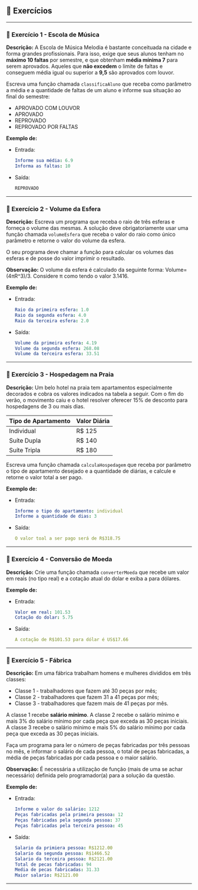 ## 📝 Exercícios 

---

### 🔹 Exercício 1 - Escola de Música
**Descrição:** A Escola de Música Melodia é bastante conceituada na cidade e forma grandes profissionais. Para isso, exige que seus alunos tenham no **máximo 10 faltas** por semestre, e que obtenham **média mínima 7** para serem aprovados. Aqueles que **não excedem** o limite de faltas e conseguem média igual ou superior a **9,5** são aprovados com louvor.

Escreva uma função chamada `classificaAluno` que receba como parâmetro a média e a quantidade de faltas de um aluno e informe sua situação ao final do semestre:
- APROVADO COM LOUVOR
- APROVADO 
- REPROVADO 
- REPROVADO POR FALTAS

**Exemplo de:**
- Entrada:
    ```yaml
    Informe sua média: 6.9
    Informa as faltas: 10
    ```
 
* Saída:
    ```css
    REPROVADO
    ```

---

### 🔹 Exercício 2 - Volume da Esfera
**Descrição:** Escreva um programa que receba o raio de três esferas e forneça o volume das mesmas. A solução deve obrigatoriamente usar uma função chamada `volumeEsfera` que receba o valor do raio como único parâmetro e retorne o valor do volume da esfera.

O seu programa deve chamar a função para calcular os volumes das esferas e de posse do valor imprimir o resultado.

**Observação:** O volume da esfera é calculado da seguinte forma: Volume= (4πR^3)/3. Considere π como tendo o valor 3.1416.


**Exemplo de:**
- Entrada:
    ```yaml
    Raio da primeira esfera: 1.0
    Raio da segunda esfera: 4.0
    Raio da terceira esfera: 2.0
    ```
 
* Saída:
    ```yaml
    Volume da primeira esfera: 4.19 
    Volume da segunda esfera: 268.08 
    Volume da terceira esfera: 33.51 
    ```

---

### 🔹 Exercício 3 - Hospedagem na Praia
**Descrição:** Um belo hotel na praia tem apartamentos especialmente decorados e cobra os valores indicados na tabela a seguir. Com o fim do verão, o movimento caiu e o hotel resolver oferecer 15% de desconto para hospedagens de 3 ou mais dias.

|Tipo de Apartamento| Valor Diária|
|-------------------|-----------------------|
|Individual |R$ 125|
|Suíte Dupla  |R$ 140|
|Suíte Tripla  |R$ 180|

Escreva uma função chamada `calculaHospedagem` que receba por parâmetro o tipo de apartamento desejado e a quantidade de diárias, e calcule e retorne o valor total a ser pago.

**Exemplo de:**
- Entrada:
    ```yaml
    Informe o tipo do apartamento: individual
    Informe a quantidade de dias: 3
    ```
 
* Saída:
    ```yaml
    O valor toal a ser pago será de R$318.75
    ```

---

### 🔹 Exercício 4 - Conversão de Moeda
**Descrição:** Crie uma função chamada `converterMoeda` que recebe um valor em reais (no tipo real) e a cotação atual do dolar e exiba a para dólares.

**Exemplo de:**
- Entrada:
    ```yaml
    Valor em real: 101.53
    Cotação do dolar: 5.75
    ```
 
* Saída:
    ```yaml
    A cotação de R$101.53 para dólar é US$17.66
    ```

---

### 🔹 Exercício 5 - Fábrica
**Descrição:** Em uma fábrica trabalham homens e mulheres divididos em três classes:

- Classe 1 - trabalhadores que fazem até 30 peças por mês;
- Classe 2 - trabalhadores que fazem 31 a 41 peças por mês;
- Classe 3 - trabalhadores que fazem mais de 41 peças por mês.

A classe 1 recebe **salário mínimo**. A classe 2 recebe o salário mínimo e mais 3% do salário mínimo por cada peça que exceda as 30 peças iniciais. A classe 3 recebe o salário mínimo e mais 5% do salário mínimo por cada peça que exceda as 30 peças iniciais.

Faça um programa para ler o número de peças fabricadas por três pessoas no mês, e informar o salário de cada pessoa, o total de peças fabricadas, a média de peças fabricadas por cada pessoa e o maior salário.

**Observação:** É necessária a utilização de função (mais de uma se achar necessário) definida pelo programador(a) para a solução da questão.

**Exemplo de:**
- Entrada:
    ```yaml
    Informe o valor do salário: 1212
    Peças fabricadas pela primeira pessoa: 12
    Peças fabricadas pela segunda pessoa: 37
    Peças fabricadas pela terceira pessoa: 45
    ```
 
* Saída:
    ```yaml
    Salario da primiera pessoa: R$1212.00
    Salario da segunda pessoa: R$1466.52
    Salario da terceira pessoa: R$2121.00
    Total de pecas fabricadas: 94
    Media de pecas fabricadas: 31.33
    Maior salario: R$2121.00
    ```


---
